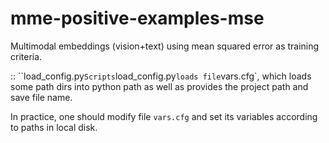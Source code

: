 # mme-positive-examples-mse
Multimodal embeddings (vision+text) using mean squared error as training criteria.

:: ``load_config.py`
Scripts `load_config.py` loads file `vars.cfg`,
which loads some path dirs into python path as well as
provides the project path and save file name.

In practice, one should modify file `vars.cfg` and set its variables
according to paths in local disk.
